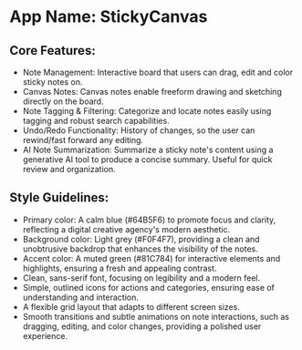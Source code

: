 # **App Name**: StickyCanvas

## Core Features:

- Note Management: Interactive board that users can drag, edit and color sticky notes on.
- Canvas Notes: Canvas notes enable freeform drawing and sketching directly on the board.
- Note Tagging & Filtering: Categorize and locate notes easily using tagging and robust search capabilities.
- Undo/Redo Functionality: History of changes, so the user can rewind/fast forward any editing.
- AI Note Summarization: Summarize a sticky note's content using a generative AI tool to produce a concise summary. Useful for quick review and organization.

## Style Guidelines:

- Primary color: A calm blue (#64B5F6) to promote focus and clarity, reflecting a digital creative agency's modern aesthetic.
- Background color: Light grey (#F0F4F7), providing a clean and unobtrusive backdrop that enhances the visibility of the notes.
- Accent color: A muted green (#81C784) for interactive elements and highlights, ensuring a fresh and appealing contrast.
- Clean, sans-serif font, focusing on legibility and a modern feel.
- Simple, outlined icons for actions and categories, ensuring ease of understanding and interaction.
- A flexible grid layout that adapts to different screen sizes.
- Smooth transitions and subtle animations on note interactions, such as dragging, editing, and color changes, providing a polished user experience.